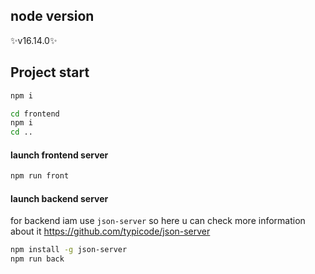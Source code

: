 ## node version
✨v16.14.0✨

## Project start

```sh
npm i
```
```sh
cd frontend
npm i
cd ..
```
#### launch frontend server
```sh
npm run front
```
#### launch backend server
for backend iam use `json-server` so here u can check more information about it https://github.com/typicode/json-server
```sh
npm install -g json-server
npm run back
```